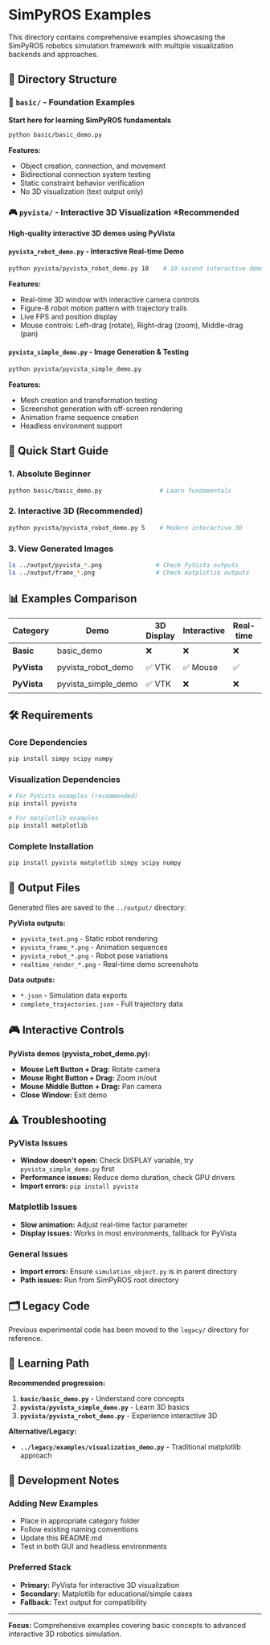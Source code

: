 # SimPyROS Examples

This directory contains comprehensive examples showcasing the SimPyROS robotics simulation framework with multiple visualization backends and approaches.

## 📁 Directory Structure

### 🎯 `basic/` - Foundation Examples
**Start here for learning SimPyROS fundamentals**
```bash
python basic/basic_demo.py
```
**Features:**
- Object creation, connection, and movement
- Bidirectional connection system testing  
- Static constraint behavior verification
- No 3D visualization (text output only)

### 🎮 `pyvista/` - Interactive 3D Visualization ⭐**Recommended**
**High-quality interactive 3D demos using PyVista**

#### `pyvista_robot_demo.py` - Interactive Real-time Demo
```bash
python pyvista/pyvista_robot_demo.py 10    # 10-second interactive demo
```
**Features:**
- Real-time 3D window with interactive camera controls
- Figure-8 robot motion pattern with trajectory trails
- Live FPS and position display
- Mouse controls: Left-drag (rotate), Right-drag (zoom), Middle-drag (pan)

#### `pyvista_simple_demo.py` - Image Generation & Testing
```bash
python pyvista/pyvista_simple_demo.py
```
**Features:**
- Mesh creation and transformation testing
- Screenshot generation with off-screen rendering
- Animation frame sequence creation
- Headless environment support




## 🚀 Quick Start Guide

### 1. Absolute Beginner
```bash
python basic/basic_demo.py                # Learn fundamentals
```

### 2. Interactive 3D (Recommended)
```bash
python pyvista/pyvista_robot_demo.py 5    # Modern interactive 3D
```

### 3. View Generated Images
```bash
ls ../output/pyvista_*.png               # Check PyVista outputs
ls ../output/frame_*.png                 # Check matplotlib outputs
```

## 📊 Examples Comparison

| Category | Demo | 3D Display | Interactive | Real-time | Data Output | Difficulty |
|----------|------|------------|-------------|-----------|-------------|------------|
| **Basic** | basic_demo | ❌ | ❌ | ❌ | ❌ Text | ⭐ |
| **PyVista** | pyvista_robot_demo | ✅ VTK | ✅ Mouse | ✅ | ❌ | ⭐⭐ |
| **PyVista** | pyvista_simple_demo | ✅ VTK | ❌ | ❌ | ✅ PNG | ⭐⭐ |

## 🛠 Requirements

### Core Dependencies
```bash
pip install simpy scipy numpy
```

### Visualization Dependencies
```bash
# For PyVista examples (recommended)
pip install pyvista

# For matplotlib examples
pip install matplotlib
```

### Complete Installation
```bash
pip install pyvista matplotlib simpy scipy numpy
```

## 📁 Output Files

Generated files are saved to the `../output/` directory:

**PyVista outputs:**
- `pyvista_test.png` - Static robot rendering
- `pyvista_frame_*.png` - Animation sequences  
- `pyvista_robot_*.png` - Robot pose variations
- `realtime_render_*.png` - Real-time demo screenshots

**Data outputs:**
- `*.json` - Simulation data exports
- `complete_trajectories.json` - Full trajectory data

## 🎮 Interactive Controls

**PyVista demos (pyvista_robot_demo.py):**
- **Mouse Left Button + Drag:** Rotate camera
- **Mouse Right Button + Drag:** Zoom in/out  
- **Mouse Middle Button + Drag:** Pan camera
- **Close Window:** Exit demo

## ⚠️ Troubleshooting

### PyVista Issues
- **Window doesn't open:** Check DISPLAY variable, try `pyvista_simple_demo.py` first
- **Performance issues:** Reduce demo duration, check GPU drivers
- **Import errors:** `pip install pyvista`

### Matplotlib Issues
- **Slow animation:** Adjust real-time factor parameter
- **Display issues:** Works in most environments, fallback for PyVista

### General Issues
- **Import errors:** Ensure `simulation_object.py` is in parent directory
- **Path issues:** Run from SimPyROS root directory

## 🗂️ Legacy Code

Previous experimental code has been moved to the `legacy/` directory for reference.

## 📝 Learning Path

**Recommended progression:**
1. **`basic/basic_demo.py`** - Understand core concepts
2. **`pyvista/pyvista_simple_demo.py`** - Learn 3D basics
3. **`pyvista/pyvista_robot_demo.py`** - Experience interactive 3D

**Alternative/Legacy:**
- **`../legacy/examples/visualization_demo.py`** - Traditional matplotlib approach

## 🔧 Development Notes

### Adding New Examples
- Place in appropriate category folder
- Follow existing naming conventions
- Update this README.md
- Test in both GUI and headless environments

### Preferred Stack
- **Primary:** PyVista for interactive 3D visualization
- **Secondary:** Matplotlib for educational/simple cases
- **Fallback:** Text output for compatibility

---

**Focus:** Comprehensive examples covering basic concepts to advanced interactive 3D robotics simulation.